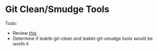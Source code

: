 # Git Clean/Smudge Tools

Todo:

- Review [this](https://developers.redhat.com/articles/2022/02/02/protect-secrets-git-cleansmudge-filter#create_the_filter_driver)
- Determine if leaktk-git-clean and leakkt-git-smudge tools would be worth it
